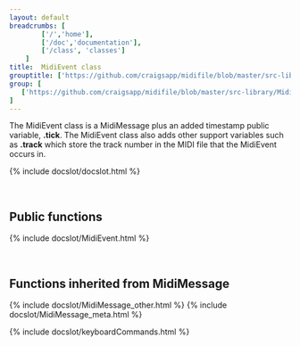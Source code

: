 ```yaml
---
layout: default
breadcrumbs: [
		['/','home'], 
		['/doc','documentation'], 
		['/class', 'classes']
	]
title:  MidiEvent class
grouptitle: ['https://github.com/craigsapp/midifile/blob/master/src-library', 'Source Code']
group: [
   ['https://github.com/craigsapp/midifile/blob/master/src-library/MidiEvent.cpp', 'MidiEvent.cpp'],
]
---
```


The MidiEvent class is a
  <span class="class-link">MidiMessage</span>
plus an added timestamp public variable, <b>.tick</b>.  The MidiEvent
class also adds other support variables such as <b>.track</b> which
store the track number in the MIDI file that the MidiEvent occurs
in.

{% include docslot/docslot.html %}

&nbsp;

Public functions
----------------

{% include docslot/MidiEvent.html %}

&nbsp;

Functions inherited from <span class="class-link">MidiMessage</span>
---------------------------------------------------------------

{% include docslot/MidiMessage_other.html %}
{% include docslot/MidiMessage_meta.html %}



{% include docslot/keyboardCommands.html %}

